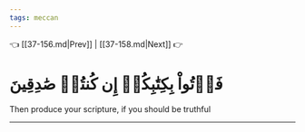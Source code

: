 ```yaml
---
tags: meccan
---
```


👈 [[37-156.md|Prev]] | [[37-158.md|Next]] 👉

# فَأۡتُواْ بِكِتَٰبِكُمۡ إِن كُنتُمۡ صَٰدِقِينَ

Then produce your scripture, if you should be truthful

---


